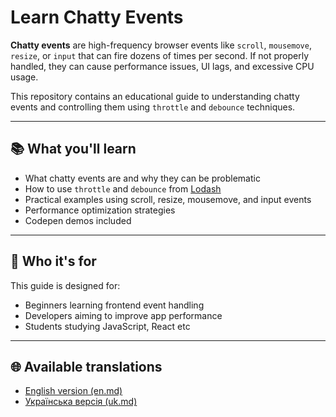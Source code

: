 # Learn Chatty Events

**Chatty events** are high-frequency browser events like `scroll`, `mousemove`, `resize`, or `input` that can fire dozens of times per second.
If not properly handled, they can cause performance issues, UI lags, and excessive CPU usage.

This repository contains an educational guide to understanding chatty events and controlling them using `throttle` and `debounce` techniques.

---

## 📚 What you'll learn

- What chatty events are and why they can be problematic
- How to use `throttle` and `debounce` from [Lodash](https://lodash.com/)
- Practical examples using scroll, resize, mousemove, and input events
- Performance optimization strategies
- Codepen demos included

---

## 📖 Who it's for

This guide is designed for:

- Beginners learning frontend event handling
- Developers aiming to improve app performance
- Students studying JavaScript, React etc

---

## 🌐 Available translations

- [English version (en.md)](./en.md)
- [Українська версія (uk.md)](./uk.md)
